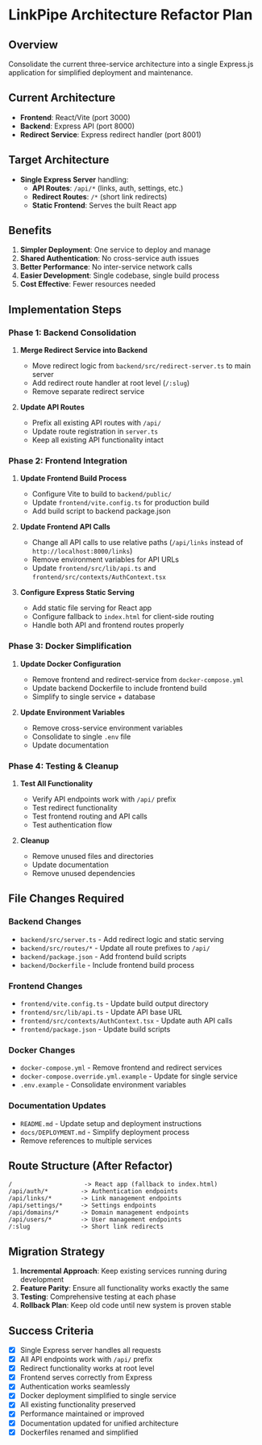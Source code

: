 # LinkPipe Architecture Refactor Plan

## Overview
Consolidate the current three-service architecture into a single Express.js application for simplified deployment and maintenance.

## Current Architecture
- **Frontend**: React/Vite (port 3000)
- **Backend**: Express API (port 8000) 
- **Redirect Service**: Express redirect handler (port 8001)

## Target Architecture
- **Single Express Server** handling:
  - **API Routes**: `/api/*` (links, auth, settings, etc.)
  - **Redirect Routes**: `/*` (short link redirects)
  - **Static Frontend**: Serves the built React app

## Benefits
1. **Simpler Deployment**: One service to deploy and manage
2. **Shared Authentication**: No cross-service auth issues
3. **Better Performance**: No inter-service network calls
4. **Easier Development**: Single codebase, single build process
5. **Cost Effective**: Fewer resources needed

## Implementation Steps

### Phase 1: Backend Consolidation
1. **Merge Redirect Service into Backend**
   - Move redirect logic from `backend/src/redirect-server.ts` to main server
   - Add redirect route handler at root level (`/:slug`)
   - Remove separate redirect service

2. **Update API Routes**
   - Prefix all existing API routes with `/api/`
   - Update route registration in `server.ts`
   - Keep all existing API functionality intact

### Phase 2: Frontend Integration
1. **Update Frontend Build Process**
   - Configure Vite to build to `backend/public/`
   - Update `frontend/vite.config.ts` for production build
   - Add build script to backend package.json

2. **Update Frontend API Calls**
   - Change all API calls to use relative paths (`/api/links` instead of `http://localhost:8000/links`)
   - Remove environment variables for API URLs
   - Update `frontend/src/lib/api.ts` and `frontend/src/contexts/AuthContext.tsx`

3. **Configure Express Static Serving**
   - Add static file serving for React app
   - Configure fallback to `index.html` for client-side routing
   - Handle both API and frontend routes properly

### Phase 3: Docker Simplification
1. **Update Docker Configuration**
   - Remove frontend and redirect-service from `docker-compose.yml`
   - Update backend Dockerfile to include frontend build
   - Simplify to single service + database

2. **Update Environment Variables**
   - Remove cross-service environment variables
   - Consolidate to single `.env` file
   - Update documentation

### Phase 4: Testing & Cleanup
1. **Test All Functionality**
   - Verify API endpoints work with `/api/` prefix
   - Test redirect functionality
   - Test frontend routing and API calls
   - Test authentication flow

2. **Cleanup**
   - Remove unused files and directories
   - Update documentation
   - Remove unused dependencies

## File Changes Required

### Backend Changes
- `backend/src/server.ts` - Add redirect logic and static serving
- `backend/src/routes/*` - Update all route prefixes to `/api/`
- `backend/package.json` - Add frontend build scripts
- `backend/Dockerfile` - Include frontend build process

### Frontend Changes
- `frontend/vite.config.ts` - Update build output directory
- `frontend/src/lib/api.ts` - Update API base URL
- `frontend/src/contexts/AuthContext.tsx` - Update auth API calls
- `frontend/package.json` - Update build scripts

### Docker Changes
- `docker-compose.yml` - Remove frontend and redirect services
- `docker-compose.override.yml.example` - Update for single service
- `.env.example` - Consolidate environment variables

### Documentation Updates
- `README.md` - Update setup and deployment instructions
- `docs/DEPLOYMENT.md` - Simplify deployment process
- Remove references to multiple services

## Route Structure (After Refactor)
```
/                    -> React app (fallback to index.html)
/api/auth/*         -> Authentication endpoints
/api/links/*        -> Link management endpoints
/api/settings/*     -> Settings endpoints
/api/domains/*      -> Domain management endpoints
/api/users/*        -> User management endpoints
/:slug              -> Short link redirects
```

## Migration Strategy
1. **Incremental Approach**: Keep existing services running during development
2. **Feature Parity**: Ensure all functionality works exactly the same
3. **Testing**: Comprehensive testing at each phase
4. **Rollback Plan**: Keep old code until new system is proven stable

## Success Criteria
- [x] Single Express server handles all requests
- [x] All API endpoints work with `/api/` prefix
- [x] Redirect functionality works at root level
- [x] Frontend serves correctly from Express
- [x] Authentication works seamlessly
- [x] Docker deployment simplified to single service
- [x] All existing functionality preserved
- [x] Performance maintained or improved
- [x] Documentation updated for unified architecture
- [x] Dockerfiles renamed and simplified 